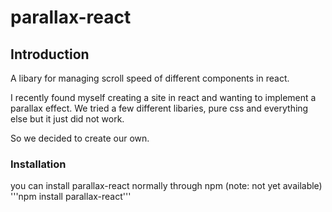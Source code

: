 # parallax-react

## Introduction

A libary for managing scroll speed of different components in react.

I recently found myself creating a site in react and wanting to implement a parallax effect.
We tried a few different libaries, pure css and everything else but it just did not work.

So we decided to create our own.

### Installation

you can install parallax-react normally through npm (note: not yet available)
'''npm install parallax-react'''